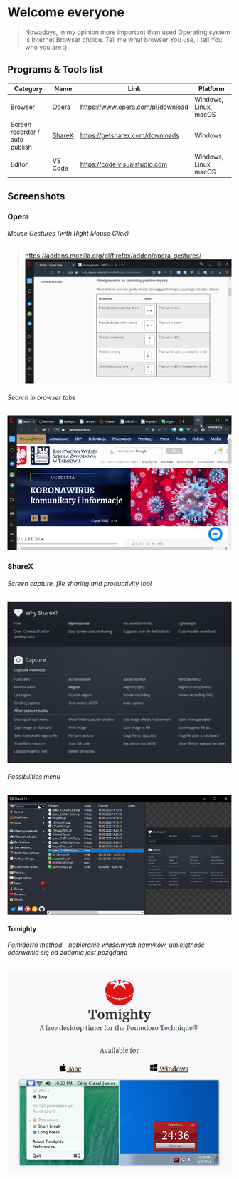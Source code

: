 # Welcome everyone
> Nowadays, in my opinion more important than used Operating system is Internet Browser choice. Tell me what browser You use, I tell You who you are :)

## Programs & Tools list
| Category                      | Name    | Link                                                       | Platform              |
|-------------------------------|---------|------------------------------------------------------------|-----------------------|
| Browser                       | [Opera](#opera)   | https://www.opera.com/pl/download | Windows, Linux, macOS |
| Screen recorder / auto publish| [ShareX](#ShareX)   | https://getsharex.com/downloads                           | Windows               |
| Editor                        | VS Code | https://code.visualstudio.com                              | Windows, Linux, macOS |

## Screenshots

### Opera

###### Mouse Gestures (with Right Mouse Click) 
> https://addons.mozilla.org/pl/firefox/addon/opera-gestures/
![ddd](docs/operaclose.gif)

###### Search in browser tabs
![why](docs/operatabs.gif)

### ShareX 

###### Screen capture, file sharing and productivity tool
![why](docs/whysharex.png)

###### Possibilities menu
![why](docs/sharex.gif)


#### Tomighty 
###### Pomidorro method - nabieranie właściwych nawyków, umiejętność oderwania się od zadania jest pożądana
![why](docs/tomighty.png)